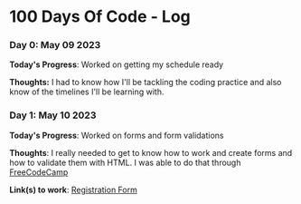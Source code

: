 # 100 Days Of Code - Log

### Day 0: May 09 2023
<!-- ##### (delete me or comment me out) -->

**Today's Progress**: Worked on getting my schedule ready

**Thoughts:** I had to know how I'll be tackling the coding practice and also know of the timelines I'll be learning with.

<!-- **Link to work:** [Calculator App](http://www.example.com) -->

### Day 1: May 10 2023
<!-- ##### (delete me or comment me out) -->

**Today's Progress**: Worked on forms and form validations

**Thoughts**: I really needed to get to know how to work and create forms and how to validate them with HTML. I was able to do that through [FreeCodeCamp](https://www.freecodecamp.org/learn/2022/responsive-web-design/learn-html-forms-by-building-a-registration-form/step-1)

**Link(s) to work**: [Registration Form](https://github.com/NewtonOmbese/Freecode-Learning/tree/master/Registration-Form)


<!-- ### Day 1: June 27, Monday

**Today's Progress**: I've gone through many exercises on FreeCodeCamp.

**Thoughts** I've recently started coding, and it's a great feeling when I finally solve an algorithm challenge after a lot of attempts and hours spent.

**Link(s) to work**
1. [Find the Longest Word in a String](https://www.freecodecamp.com/challenges/find-the-longest-word-in-a-string)
2. [Title Case a Sentence](https://www.freecodecamp.com/challenges/title-case-a-sentence) -->
